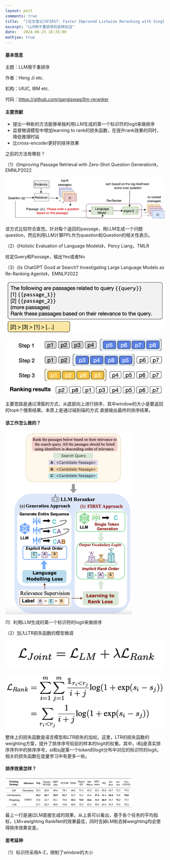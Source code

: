 ```yaml
---
layout: post
comments: true
title:  "[论文笔记]《FIRST: Faster Improved Listwise Reranking with Single Token Decoding》"
excerpt: "LLM用于重排序的各种玩法"
date:   2024-06-25 16:35:00
mathjax: true
---
```


#### 基本信息

主题：LLM用于重排序

作者：Heng Ji etc.

机构：UIUC, IBM etc.

代码：https://github.com/gangiswag/llm-reranker

#### 主要贡献

+ 提出一种新的方法能够单独利用LLM生成的第一个标识符的logit来做排序
+ 监督微调模型中增加learning to rank的损失函数，在提升rank效果的同时，降低推理时延
+ 比cross-encoder更好的排序效果

之前的方法有哪些？

（1）《Improving Passage Retrieval with Zero-Shot Question Generation》，EMNLP2022


![image](https://github.com/zhpmatrix/zhpmatrix.github.io/blob/master/images/image.png?raw=true)

该方式比较符合直觉。针对每个返回的passage，用LLM生成一个问题question，然后利用LLM计算PPL作为question和Question的相关性表示。

（2）《Holistic Evaluation of Language Models》，Percy Liang，TMLR

给定Query和Passage，输出Yes或者No

（3）《Is ChatGPT Good at Search? Investigating Large Language Models as Re-Ranking Agents》，EMNLP2022

![image2](https://github.com/zhpmatrix/zhpmatrix.github.io/blob/master/images/image2.png?raw=true)

![image7](https://github.com/zhpmatrix/zhpmatrix.github.io/blob/master/images/image7.png?raw=true)

主要思路是通过滑窗的方式，从底部向上进行排序，其中window的大小是要返回的topk个搜索结果。本质上是通过端到端的方式
直接输出最终的排序结果。


#### 该工作怎么做的？

<img src="https://github.com/zhpmatrix/zhpmatrix.github.io/blob/master/images/image3.png?raw=true" width="400" align="center"/>

(1）利用LLM生成的第一个标识符的logit来做排序

（2）加入LTR损失函数的模型微调

![image4](https://github.com/zhpmatrix/zhpmatrix.github.io/blob/master/images/image4.png?raw=true)

![image5](https://github.com/zhpmatrix/zhpmatrix.github.io/blob/master/images/image5.png?raw=true)

整体上的损失函数是语言模型和LTR损失的加权。这里，LTR的损失函数的weighting方案，提升了排序序号较前的样本的logit的权重。其中，i和j是真实排序序列中的排序序号，si和sj是第一个token的logit分布中对应的标识符的logit。相关的损失函数在度量学习中有更多一些。

#### 排序效果怎样？


<img src="https://github.com/zhpmatrix/zhpmatrix.github.io/blob/master/images/imag6.png?raw=true" width="400" align="center"/>

最上一行是通过LM直接生成的效果，从上表可以看出，基于各个任务的平均指标，LM+weighting RankNet的效果最佳，同时去掉LM和去掉weighting均会使得排序效果变差。

#### 思考延伸

（1）标识符采用A-Z，限制了window的大小


